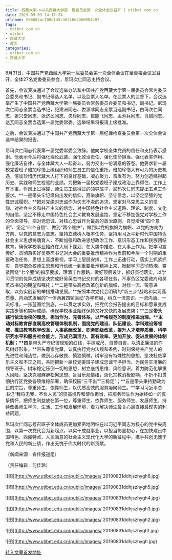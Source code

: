 ```yaml
---
title: 西藏大学->中共西藏大学第一届委员会第一次全体会议召开 | utibet.com.cn
date: 2019-09-03 14:17:24
urlname: 506682acf08d145ca0218e2b60904b97
tags: 
- utibet.com.cn
- utibet
- 西藏大学
- 藏大
categories:
- utibet.com.cn
- 西藏大学
---
```



8月31日，中国共产党西藏大学第一届委员会第一次全体会议在至善楼会议室召开，全体27名党委委员参会，尼玛次仁同志主持会议。

首先，会议表决通过了会议选举办法和中国共产党西藏大学第一届委员会常务委员会委员和书记、副书记候选人名单，以及监票人名单。在监票人的监督下，会议选举产生了中国共产党西藏大学第一届委员会常务委员会委员和书记、副书记。尼玛次仁同志全票当选书记，纪建洲同志、娄源冰同志全票当选副书记，白玛次仁同志、张兴堂同志、张济民同志、央珍同志、崔能飞同志、孟芳兵同志、肖铖同志、达瓦同志全票当选第一届党委常委。选举结果将报请上级批准。

之后，会议表决通过了中国共产党西藏大学第一届纪律检查委员会第一次全体会议选举结果的报告。

尼玛次仁同志代表第一届党委常委会致辞。他向学校全体党员的信任和支持表示感谢。他表示今后将强化理论武装、强化政治责任、强化使命担当、强化表率作用、强化廉洁自律，与全体藏大人一起奋斗，努力交出一份满意的答卷。他要求新一届校党委班子倍加珍惜上级组织和师生员工的信任重托，倍加珍惜大有可为的历史机遇，倍加珍惜历代藏大人打下的良好基础，凝心聚力、奋发有为，努力创造经得起历史、实践和师生检验的业绩。为把新一届校党委班子建成政治上靠得住、工作上有本事、作风上过得硬、师生员工信得过的领导班子，尼玛次仁同志提出五点工作要求。**一是带头牢记缘何出发的信仰，高举旗帜、坚守信念，以坚定坚强的党性忠诚履职。**把对党绝对忠诚作为矢志不渝的追求，坚定对马克思主义的信仰、对社会主义和共产主义的信念、对中国特色社会主义道路、理论、制度、文化的自信，坚定不移走中国特色社会主义教育发展道路。坚定不移加强党对学校工作的全面领导，把对党忠诚、对核心忠诚作为最高的政治原则，自觉增强“四个意识”、坚定“四个自信”、做到“两个维护”，做到以党的旗帜为旗帜、以党的方向为方向、以党的意志为意志。坚持立德树人根本任务，坚持用习近平新时代中国特色社会主义思想铸魂育人，不断加强和改进思想政治工作、意识形态工作和民族团结教育，确保学校事业始终在大局下谋划、在大势中推进、在大事上作为。把学习宣传好、贯彻落实好吴英杰书记对大会的重要批示精神作为当前和今后一个时期的重要政治任务，思想上高度重视，学习上层层安排，工作上迅速行动，落实上抓紧抓实，自觉把全校师生思想和行动统一到重要批示精神上来，掀起学习贯彻热潮。紧紧围绕“七个要”的指示要求，理清工作思路，做好顶层设计，抓好贯彻落实，以学习贯彻的优异成绩坚决完成好吴英杰书记交付的各项任务，不辜负区党委政府和吴英杰书记的期望和嘱托；**二是带头高扬改革创新的旗帜，对标一流、锐意进取，以务实创新的举措推动发展。**按照本次党代会明确的“新三步”战略和实现高质量、内涵式发展的“一体两翼四轮驱动”办学布局，树立一流意识、一流内涵、一流标准，一张蓝图绘到底，一以贯之求实效，把党代会报告提出的目标和愿景变成实践步骤和实际成绩，确保学校事业始终保持又好又快的发展态势；**三是****带头践行依法治校的理念，担当作为、完善体系，以严格规范的制度推进治理。**主动对标教育部直属高校管理体制机制，围绕党的建设、队伍建设、学科建设等领域，推进教育教学改革、人事薪酬改革、职务职级改革，提升人才培养质量、科学研究水平和服务社会能力，形成充满活力、富有效率、更加开放、促进发展的体制机制；**四****是带头严守纪律规矩的红线，手握戒尺、自警自省，以清正廉洁的作风树好形象。**带头尊崇党章，认真执行党内法规和条例，时刻保持共产党人的先进性和纯洁性，做到心存敬畏、慎独慎微，树牢没有特殊性的思想，坚决杜绝享乐主义和不正之风，共同把新一届校党委班子建成忠诚干净担当、为民务实清廉的领导班子。树牢稳定压倒一切的思想，树立底线思维、风险意识，着力防范化解重大风险，坚决克服麻痹松懈思想、盲目乐观情绪，淡化宗教消极影响，不折不扣贯彻执行区党委各项维稳部署，确保校园“三不出”“三稳定”；**五是带头秉持勤政为民的宗旨，尊重师生、依靠师生，以优质高效的服务凝聚师生。**学习习近平总书记“我将无我、不负人民”的崇高境界和使命担当，把服务师生作为始终如一的真挚情怀，把师生利益放在第一位，尊重师生、依靠师生、服务师生、发展师生，持续改善师生学习、生活、工作和发展环境，着力解决师生最关心最直接最现实的利益问题。

尼玛次仁同志号召班子全体成员更加紧密地团结在以习近平同志为核心的党中央周围，以第一次党代会为新起点，以实干成就事业，以担当彰显初心，在加快建设中国特色、西藏特点、人民满意的社会主义现代化大学的新征程中，携手共创无愧于党和人民的新业绩，作出无愧于伟大时代的新贡献。

（新闻来源：宣传报道组）

（责任编辑：何佳玲）



![图](http://www.utibet.edu.cn/public/images/	20190831ddhjszhygh6.jpg)

![图](http://www.utibet.edu.cn/public/images/	20190831ddhjszhygh5.jpg)

![图](http://www.utibet.edu.cn/public/images/	20190831ddhjszhygh4.jpg)

![图](http://www.utibet.edu.cn/public/images/	20190831ddhjszhygh3.jpg)

![图](http://www.utibet.edu.cn/public/images/	20190831ddhjszhygh2.jpg)

![图](http://www.utibet.edu.cn/public/images/	20190831ddhjszhygh1.jpg)

![图](http://www.utibet.edu.cn/public/images/	20190831ddhjszhygh.jpg)

[转入文章首发地址](http://www.utibet.edu.cn/news/article_3_5_15261.html)